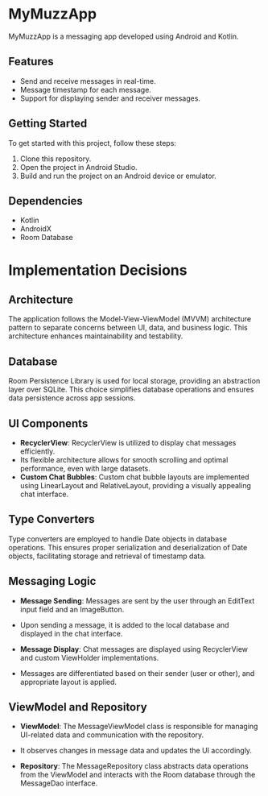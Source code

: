 # MyMuzzApp

MyMuzzApp is a messaging app developed using Android and Kotlin.

## Features
- Send and receive messages in real-time.
- Message timestamp for each message.
- Support for displaying sender and receiver messages.

## Getting Started
To get started with this project, follow these steps:
1. Clone this repository.
2. Open the project in Android Studio.
3. Build and run the project on an Android device or emulator.

## Dependencies
- Kotlin
- AndroidX
- Room Database

# Implementation Decisions

## Architecture
The application follows the Model-View-ViewModel (MVVM) architecture pattern to separate concerns between UI, data, and business logic. 
This architecture enhances maintainability and testability.

## Database
Room Persistence Library is used for local storage, providing an abstraction layer over SQLite. 
This choice simplifies database operations and ensures data persistence across app sessions.

## UI Components
- **RecyclerView**: RecyclerView is utilized to display chat messages efficiently. 
- Its flexible architecture allows for smooth scrolling and optimal performance, even with large datasets.
- **Custom Chat Bubbles**: Custom chat bubble layouts are implemented using LinearLayout and RelativeLayout, providing a visually appealing chat interface.

## Type Converters
Type converters are employed to handle Date objects in database operations. 
This ensures proper serialization and deserialization of Date objects, facilitating storage and retrieval of timestamp data.

## Messaging Logic
- **Message Sending**: Messages are sent by the user through an EditText input field and an ImageButton. 
- Upon sending a message, it is added to the local database and displayed in the chat interface.

- **Message Display**: Chat messages are displayed using RecyclerView and custom ViewHolder implementations. 
- Messages are differentiated based on their sender (user or other), and appropriate layout is applied.

## ViewModel and Repository
- **ViewModel**: The MessageViewModel class is responsible for managing UI-related data and communication with the repository. 
- It observes changes in message data and updates the UI accordingly.

- **Repository**: The MessageRepository class abstracts data operations from the ViewModel and interacts with the Room database through the MessageDao interface.
